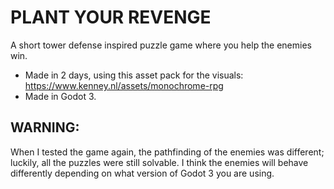 # PLANT YOUR REVENGE
A short tower defense inspired puzzle game where you help the enemies win.
- Made in 2 days, using this asset pack for the visuals: https://www.kenney.nl/assets/monochrome-rpg
- Made in Godot 3.

## WARNING:
When I tested the game again, the pathfinding of the enemies was different; luckily, all the puzzles were still solvable.
I think the enemies will behave differently depending on what version of Godot 3 you are using.